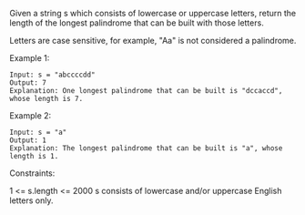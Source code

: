Given a string s which consists of lowercase or uppercase letters, return the length of the longest palindrome that can be built with those letters.  

Letters are case sensitive, for example, "Aa" is not considered a palindrome.  

 
Example 1:  
```
Input: s = "abccccdd"
Output: 7
Explanation: One longest palindrome that can be built is "dccaccd", whose length is 7.
```
Example 2:  
```
Input: s = "a"
Output: 1
Explanation: The longest palindrome that can be built is "a", whose length is 1.
```

Constraints:  

1 <= s.length <= 2000
s consists of lowercase and/or uppercase English letters only.
